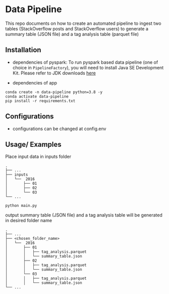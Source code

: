 
# Data Pipeline

This repo documents on how to create an automated pipeline to ingest two tables (StackOverflow posts and StackOverflow
users) to generate a summary table (JSON file) and a tag analysis table (parquet file)

## Installation
- dependencies of pyspark: To run pyspark based data pipeline (one of choice in `PipelineFactory`), you will need to install Java SE Development Kit. Please refer to JDK downloads [here](https://www.oracle.com/sg/java/technologies/downloads/)

- dependencies of app
```
conda create -n data-pipeline python=3.8 -y
conda activate data-pipeline
pip install -r requirements.txt

```
## Configurations
- configurations can be changed at config.env
    
## Usage/ Examples

Place input data in inputs folder

    .
    ├── ...
    ├── inputs                    
    │   └──  2016
    │       ├── 01       
    │       ├── 02        
    │       └── 03                
    └── ...




```
python main.py
```

output summary table (JSON file) and a tag analysis table  will be generated in desired folder name


    .
    ├── ...
    ├── <chosen_folder_name>                    
    │   └──  2016
    │       ├── 01
    │       │   ├── tag_analysis.parquet       
    │       │   └── summary_table.json
    │       ├── 02
    │       │   ├── tag_analysis.parquet       
    │       │   └── summary_table.json        
    │       └── 03
    │       │   ├── tag_analysis.parquet       
    │       │   └── summary_table.json                
    └── ...